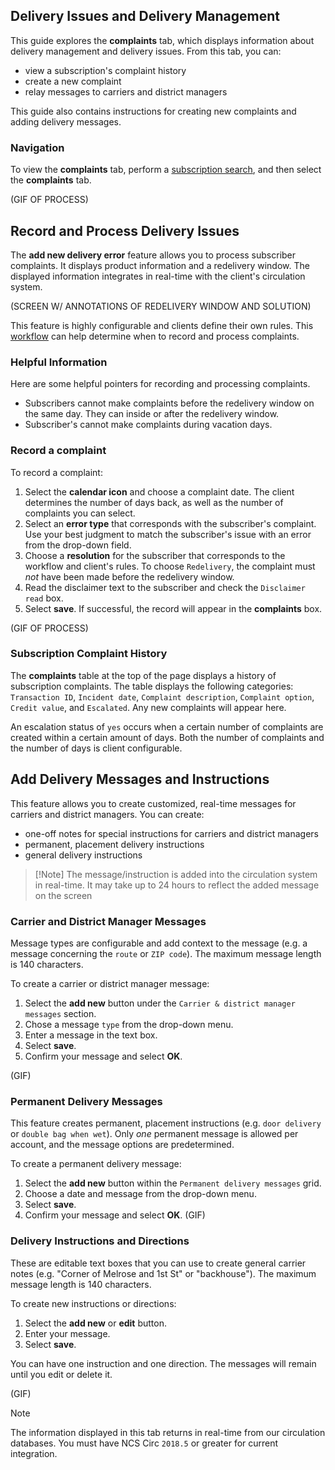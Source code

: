 ## Delivery Issues and Delivery Management

This guide explores the **complaints** tab, which displays information about delivery management and delivery issues. From this tab, you can:

- view a subscription's complaint history
- create a new complaint
- relay messages to carriers and district managers

This guide also contains instructions for creating new complaints and adding delivery messages.


### Navigation

To view the **complaints** tab, perform a [subscription search](www.example.com), and then select the **complaints** tab.

(GIF OF PROCESS)

## Record and Process Delivery Issues

The **add new delivery error** feature allows you to process subscriber complaints. It displays product information and a redelivery window. The displayed information integrates in real-time with the client's circulation system.

(SCREEN W/ ANNOTATIONS OF REDELIVERY WINDOW AND SOLUTION)

This feature is highly configurable and clients define their own rules.
This [workflow](example.com) can help determine when to record and process complaints.

### Helpful Information

Here are some helpful pointers for recording and processing complaints.

- Subscribers cannot make complaints before the redelivery window on the same day. They can inside or after the redelivery window.
- Subscriber's cannot make complaints during vacation days.

### Record a complaint

To record a complaint:

1. Select the **calendar icon** and choose a complaint date.
The client determines the number of days back, as well as the number of complaints you can select.
2. Select an **error type** that corresponds with the subscriber's complaint.
Use your best judgment to match the subscriber's issue with an error from the drop-down field.
3. Choose a **resolution** for the subscriber that corresponds to the workflow and client's rules.
To choose `Redelivery`, the complaint must *not* have been made before the redelivery window.
4. Read the disclaimer text to the subscriber and check the `Disclaimer read` box.
5. Select **save**. If successful, the record will appear in the **complaints** box.

(GIF OF PROCESS)

### Subscription Complaint History

The **complaints** table at the top of the page displays a history of subscription complaints.  The table displays the following categories: `Transaction ID`, `Incident date`, `Complaint description`, `Complaint option`, `Credit value`, and `Escalated`. Any new complaints will appear here.

An escalation status of `yes` occurs when a certain number of complaints are created within a certain amount of days. Both the number of complaints and the number of days is client configurable.  

## Add Delivery Messages and Instructions

This feature allows you to create customized, real-time messages for carriers and district managers. You can create:

- one-off notes for special instructions for carriers and district managers
- permanent, placement delivery instructions
- general delivery instructions

> [!Note] The message/instruction is added into the circulation system in real-time. It may take up to 24 hours to reflect the added message on the screen

### Carrier and District Manager Messages

Message types are configurable and add context to the message (e.g. a message concerning the `route` or `ZIP code`).
The maximum message length is 140 characters.

To create a carrier or district manager message:

1. Select the **add new** button under the `Carrier & district manager messages` section.
2. Chose a message `type` from the drop-down menu.
3. Enter a message in the text box.
4. Select **save**.
5. Confirm your message and select **OK**.

(GIF)

### Permanent Delivery Messages

This feature creates permanent, placement instructions (e.g. `door delivery` or `double bag when wet`). Only _one_ permanent message is allowed per account, and the message options are predetermined.

To create a permanent delivery message:

1. Select the **add new** button within the `Permanent delivery messages` grid.
2. Choose a date and message from the drop-down menu.
3. Select **save**.
4. Confirm your message and select **OK**.
(GIF)

### Delivery Instructions and Directions

These are editable text boxes that you can use to create general carrier notes (e.g. "Corner of Melrose and 1st St" or "backhouse").
The maximum message length is 140 characters.

To create new instructions or directions:

1. Select the **add new** or **edit** button.
2. Enter your message.
3. Select **save**.

You can have one instruction and one direction.
The messages will remain until you edit or delete it.

(GIF)

> [!NOTE]
> The information displayed in this tab returns in real-time from our circulation databases.
> You must have NCS Circ `2018.5` or greater for current integration.
